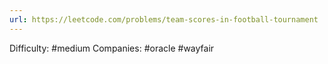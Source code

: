 ```yaml
---
url: https://leetcode.com/problems/team-scores-in-football-tournament
---
```


Difficulty: #medium
Companies: #oracle #wayfair